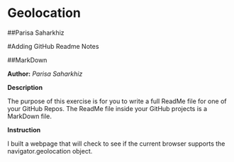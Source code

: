 # Geolocation
##Parisa Saharkhiz

#Adding GitHub Readme Notes

##MarkDown


**Author:** *Parisa Saharkhiz*

**Description**

The purpose of this exercise is for you to write a full ReadMe file for one of your GitHub Repos.
The ReadMe file inside your GitHub projects is a MarkDown file.

**Instruction**

I built a webpage that will check to see if the current browser supports the navigator.geolocation object.



